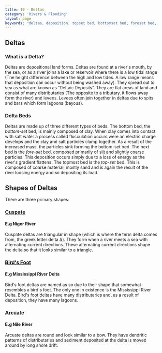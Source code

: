```yaml
---
title: 10 - Deltas
category: 'Rivers & Flooding'
layout: page
keywords: "deltas, deposition, topset bed, bottomset bed, foreset bed, erosion, mouth, nile, cuspate, bird's foot, arcuate"
---
```


Deltas
------

### What is a Delta?

Deltas are depositional land forms. Deltas are found at a river's mouth, by the sea, or as a river joins a lake or reservoir where there is a low tidal range (The height difference between the high and low tides. A low range means that deposition can occur without being washed away). They spread out to sea as what are known as “Deltaic Deposits”. They are flat areas of land and consist of many distributaries (The opposite to a tributary, it flows away form the river) and levees. Levees often join together in deltas due to spits and bars which form lagoons (bayous). 

### Delta Beds

Deltas are made up of three different types of beds. The bottom bed, the _bottom-set_ bed, is mainly composed of clay. When clay comes into contact with salt water a process called flocculation occurs were an electric charge develops and the clay and salt particles clump together. As a result of the increased mass, the particles sink forming the bottom-set bed. The next bed is the _fore-set_ bed, composed primarily of silt and slightly coarse particles. This deposition occurs simply due to a loss of energy as the river's gradient flattens. The topmost bed is the _top-set_ bed. This is composed of coarse material, mostly sand and is again the result of the river loosing energy and so depositing its load. 

Shapes of Deltas
----------------

There are three primary shapes:

### [Cuspate](http://en.wikipedia.org/wiki/File:STS61C-42-72.jpg)

#### E.g Niger River

Cuspate deltas are triangular in shape (which is where the term delta comes from, the greek letter delta Δ). They form when a river meets a sea with alternating current directions. These alternating current directions shape the delta so that it looks similar to a triangle. 

### [Bird's Foot](http://en.wikipedia.org/wiki/File:Mississippi_delta_from_space.jpg) 

#### E.g Mississippi River Delta

Bird's foot deltas are named as so due to their shape that somewhat resembles a bird's foot. The only one in existence is the Mississippi River Delta. Bird's foot deltas have many distributaries and, as a result of deposition, they have many lagoons.

### [Arcuate](http://en.wikipedia.org/wiki/File:NileDelta-EO.JPG)

#### E.g Nile River

Arcuate deltas are round and look similar to a bow. They have dendritic patterns of distributaries and sediment deposited at the delta is moved around by long shore drift.  